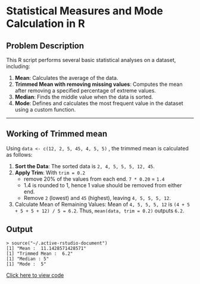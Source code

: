 # Statistical Measures and Mode Calculation in R

## Problem Description

This R script performs several basic statistical analyses on a dataset, including:

1. **Mean**: Calculates the average of the data.
2. **Trimmed Mean with removing missing values**: Computes the mean after removing a specified percentage of extreme values.
3. **Median**: Finds the middle value when the data is sorted.
4. **Mode**: Defines and calculates the most frequent value in the dataset using a custom function.

---

## Working of Trimmed mean

Using ```data <- c(12, 2, 5, 45, 4, 5, 5)``` , the trimmed mean is calculated as follows:
1. **Sort the Data**: The sorted data is ```2, 4, 5, 5, 5, 12, 45```.
2. **Apply Trim**: With ```trim = 0.2```
   - remove 20% of the values from each end. ```7 * 0.20``` = ```1.4```
   - 1.4 is rounded to 1, hence 1 value should be removed from either end. 
   - Remove ```2``` (lowest) and ```45``` (highest), leaving ```4, 5, 5, 5, 12```.
4. Calculate Mean of Remaining Values:
Mean of ```4, 5, 5, 5, 12``` is ```(4 + 5 + 5 + 5 + 12) / 5 = 6.2```.
Thus, ```mean(data, trim = 0.2)``` outputs ```6.2```.

## Output
```
> source("~/.active-rstudio-document")
[1] "Mean :  11.1428571428571"
[1] "Trimmed Mean :  6.2"
[1] "Median : 5"
[1] "Mode :  5"

```

[Click here to view code](./Statistics%20-%20Mean%2C%20Median%2C%20Mode/statistics.r)
